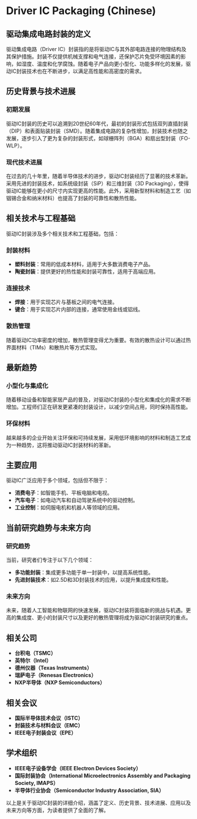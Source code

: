 # Driver IC Packaging (Chinese)

## 驱动集成电路封装的定义

驱动集成电路（Driver IC）封装指的是将驱动IC与其外部电路连接的物理结构及其保护措施。封装不仅提供机械支撑和电气连接，还保护芯片免受环境因素的影响，如湿度、温度和化学腐蚀。随着电子产品向更小型化、功能多样化的发展，驱动IC封装技术也在不断进步，以满足高性能和高密度的需求。

## 历史背景与技术进展

### 初期发展

驱动IC封装的历史可以追溯到20世纪60年代，最初的封装形式包括双列直插封装（DIP）和表面贴装封装（SMD）。随着集成电路的复杂性增加，封装技术也随之发展，逐步引入了更为复杂的封装形式，如球栅阵列（BGA）和扇出型封装（FO-WLP）。

### 现代技术进展

在过去的几十年里，随着半导体技术的进步，驱动IC封装经历了显著的技术革新。采用先进的封装技术，如系统级封装（SiP）和三维封装（3D Packaging），使得驱动IC能够在更小的尺寸内实现更高的性能。此外，采用新型材料和制造工艺（如铟锡合金和纳米材料）也提高了封装的可靠性和散热性能。

## 相关技术与工程基础

驱动IC封装涉及多个相关技术和工程基础，包括：

### 封装材料

- **塑料封装**：常用的低成本材料，适用于大多数消费电子产品。
- **陶瓷封装**：提供更好的热性能和封装可靠性，适用于高端应用。

### 连接技术

- **焊接**：用于实现芯片与基板之间的电气连接。
- **键合**：用于实现芯片内部的连接，通常使用金线或铝线。

### 散热管理

随着驱动IC功率密度的增加，散热管理变得尤为重要。有效的散热设计可以通过热界面材料（TIMs）和散热片等方式实现。

## 最新趋势

### 小型化与集成化

随着移动设备和智能家居产品的普及，对驱动IC封装的小型化和集成化的需求不断增加。工程师们正在研发更紧凑的封装设计，以减少空间占用，同时保持高性能。

### 环保材料

越来越多的企业开始关注环保和可持续发展，采用低环境影响的材料和制造工艺成为一种趋势，这将推动驱动IC封装材料的革新。

## 主要应用

驱动IC广泛应用于多个领域，包括但不限于：

- **消费电子**：如智能手机、平板电脑和电视。
- **汽车电子**：如电动汽车和自动驾驶系统中的驱动控制。
- **工业控制**：如伺服电机和机器人等领域的应用。

## 当前研究趋势与未来方向

### 研究趋势

当前，研究者们专注于以下几个领域：

- **多功能封装**：集成更多功能于单一封装中，以提高系统性能。
- **先进封装技术**：如2.5D和3D封装技术的应用，以提升集成度和性能。

### 未来方向

未来，随着人工智能和物联网的快速发展，驱动IC封装将面临新的挑战与机遇。更高的集成度、更小的封装尺寸以及更好的散热管理将成为驱动IC封装研究的重点。

## 相关公司

- **台积电（TSMC）**
- **英特尔（Intel）**
- **德州仪器（Texas Instruments）**
- **瑞萨电子（Renesas Electronics）**
- **NXP半导体（NXP Semiconductors）**

## 相关会议

- **国际半导体技术会议（ISTC）**
- **封装技术与材料会议（EMC）**
- **IEEE电子封装会议（EPE）**

## 学术组织

- **IEEE电子设备学会（IEEE Electron Devices Society）**
- **国际封装协会（International Microelectronics Assembly and Packaging Society, IMAPS）**
- **半导体行业协会（Semiconductor Industry Association, SIA）**

以上是关于驱动IC封装的详细介绍，涵盖了定义、历史背景、技术进展、应用以及未来方向等方面，为读者提供了全面的了解。